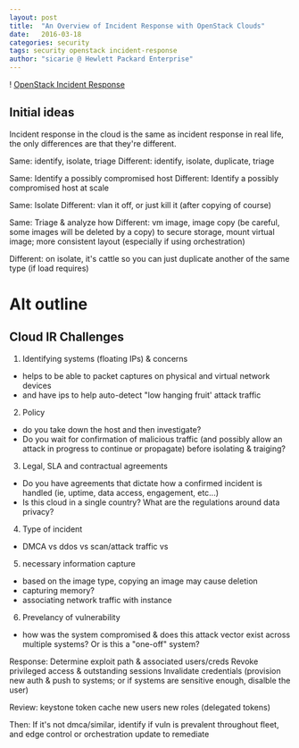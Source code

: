 ```yaml
---
layout: post
title:  "An Overview of Incident Response with OpenStack Clouds"
date:   2016-03-18
categories: security
tags: security openstack incident-response
author: "sicarie @ Hewlett Packard Enterprise"
---
```


! [OpenStack Incident Response]()

## Initial ideas

Incident response in the cloud is the same as incident response in real life, the only
differences are that they're different.

Same: identify, isolate, triage
Different: identify, isolate, duplicate, triage

Same: Identify a possibly compromised host
Different: Identify a possibly compromised host at scale

Same: Isolate
Different: vlan it off, or just kill it (after copying of course)

Same: Triage & analyze how
Different: vm image, image copy (be careful, some images will be deleted by a copy) to secure storage, mount virtual image; more consistent layout (especially if using orchestration)

Different: on isolate, it's cattle so you can just duplicate another of the same type (if load requires)


# Alt outline


## Cloud IR Challenges

1. Identifying systems (floating IPs) & concerns
  * helps to be able to packet captures on physical and virtual network devices
  * and have ips to help auto-detect "low hanging fruit' attack traffic
2. Policy
  * do you take down the host and then investigate?
  * Do you wait for confirmation of malicious traffic (and possibly allow an attack in progress to continue or propagate) before isolating & traiging?
3. Legal, SLA and contractual agreements
  * Do you have agreements that dictate how a confirmed incident is handled (ie, uptime, data access, engagement, etc...)
  * Is this cloud in a single country? What are the regulations around data privacy?
4. Type of incident
  * DMCA vs ddos vs scan/attack traffic vs
5. necessary information capture
  * based on the image type, copying an image may cause deletion
  * capturing memory?
  * associating network traffic with instance
6. Prevelancy of vulnerability
  * how was the system compromised & does this attack vector exist across multiple systems? Or is this a "one-off" system?

Response:
Determine exploit path & associated users/creds
Revoke privileged access & outstanding sessions
Invalidate credentials (provision new auth & push to systems; or if systems are sensitive enough, disalble the user)

Review:
keystone token cache
new users
new roles (delegated tokens)

Then:
If it's not dmca/similar, identify if vuln is prevalent throughout fleet, and edge control or orchestration update to remediate
